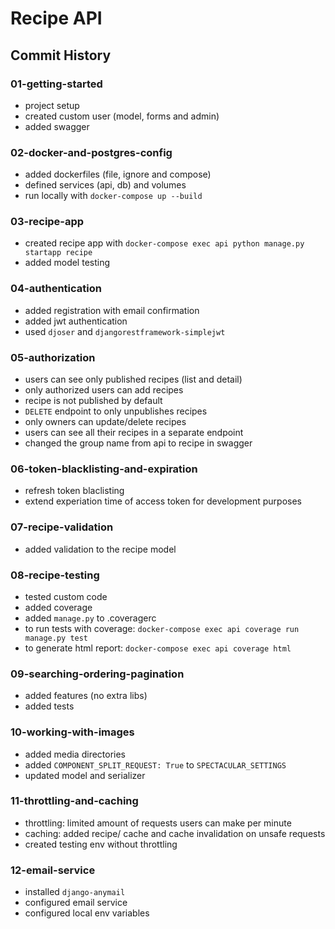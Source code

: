 # Recipe API

## Commit History

### 01-getting-started
- project setup
- created custom user (model, forms and admin)
- added swagger

### 02-docker-and-postgres-config
- added dockerfiles (file, ignore and compose)
- defined services (api, db) and volumes
- run locally with `docker-compose up --build`

### 03-recipe-app 
- created recipe app with `docker-compose exec api python manage.py startapp recipe`
- added model testing

### 04-authentication
- added registration with email confirmation
- added jwt authentication
- used `djoser` and `djangorestframework-simplejwt`

### 05-authorization
- users can see only published recipes (list and detail)
- only authorized users can add recipes
- recipe is not published by default
- `DELETE` endpoint to only unpublishes recipes
- only owners can update/delete recipes
- users can see all their recipes in a separate endpoint
- changed the group name from api to recipe in swagger

### 06-token-blacklisting-and-expiration
- refresh token blaclisting
- extend experiation time of access token for development purposes

### 07-recipe-validation
- added validation to the recipe model

### 08-recipe-testing
- tested custom code
- added coverage
- added `manage.py` to .coveragerc
- to run tests with coverage: `docker-compose exec api coverage run manage.py test`
- to generate html report: `docker-compose exec api coverage html`

### 09-searching-ordering-pagination
- added features (no extra libs)
- added tests

### 10-working-with-images
- added media directories
- added `COMPONENT_SPLIT_REQUEST: True` to `SPECTACULAR_SETTINGS`
- updated model and serializer

### 11-throttling-and-caching
- throttling: limited amount of requests users can make per minute
- caching: added recipe/ cache and cache invalidation on unsafe requests
- created testing env without throttling

### 12-email-service
- installed `django-anymail`
- configured email service 
- configured local env variables